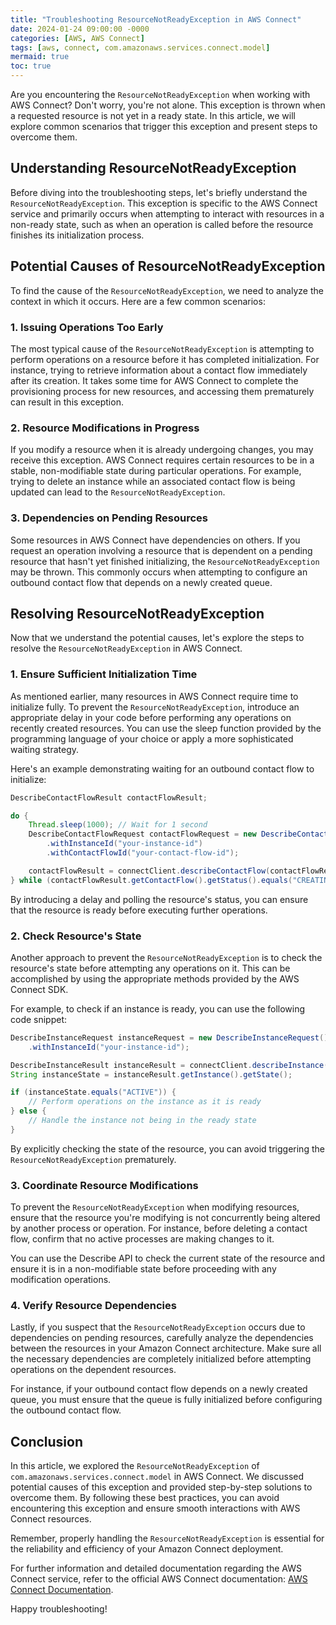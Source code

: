 ```yaml
---
title: "Troubleshooting ResourceNotReadyException in AWS Connect"
date: 2024-01-24 09:00:00 -0000
categories: [AWS, AWS Connect]
tags: [aws, connect, com.amazonaws.services.connect.model]
mermaid: true
toc: true
---
```


Are you encountering the `ResourceNotReadyException` when working with AWS Connect? Don't worry, you're not alone. This exception is thrown when a requested resource is not yet in a ready state. In this article, we will explore common scenarios that trigger this exception and present steps to overcome them.

## Understanding ResourceNotReadyException

Before diving into the troubleshooting steps, let's briefly understand the `ResourceNotReadyException`. This exception is specific to the AWS Connect service and primarily occurs when attempting to interact with resources in a non-ready state, such as when an operation is called before the resource finishes its initialization process.

## Potential Causes of ResourceNotReadyException

To find the cause of the `ResourceNotReadyException`, we need to analyze the context in which it occurs. Here are a few common scenarios:

### 1. Issuing Operations Too Early

The most typical cause of the `ResourceNotReadyException` is attempting to perform operations on a resource before it has completed initialization. For instance, trying to retrieve information about a contact flow immediately after its creation. It takes some time for AWS Connect to complete the provisioning process for new resources, and accessing them prematurely can result in this exception.

### 2. Resource Modifications in Progress

If you modify a resource when it is already undergoing changes, you may receive this exception. AWS Connect requires certain resources to be in a stable, non-modifiable state during particular operations. For example, trying to delete an instance while an associated contact flow is being updated can lead to the `ResourceNotReadyException`.

### 3. Dependencies on Pending Resources

Some resources in AWS Connect have dependencies on others. If you request an operation involving a resource that is dependent on a pending resource that hasn't yet finished initializing, the `ResourceNotReadyException` may be thrown. This commonly occurs when attempting to configure an outbound contact flow that depends on a newly created queue.

## Resolving ResourceNotReadyException

Now that we understand the potential causes, let's explore the steps to resolve the `ResourceNotReadyException` in AWS Connect.

### 1. Ensure Sufficient Initialization Time

As mentioned earlier, many resources in AWS Connect require time to initialize fully. To prevent the `ResourceNotReadyException`, introduce an appropriate delay in your code before performing any operations on recently created resources. You can use the sleep function provided by the programming language of your choice or apply a more sophisticated waiting strategy.

Here's an example demonstrating waiting for an outbound contact flow to initialize:

```java
DescribeContactFlowResult contactFlowResult;

do {
    Thread.sleep(1000); // Wait for 1 second
    DescribeContactFlowRequest contactFlowRequest = new DescribeContactFlowRequest()
        .withInstanceId("your-instance-id")
        .withContactFlowId("your-contact-flow-id");

    contactFlowResult = connectClient.describeContactFlow(contactFlowRequest);
} while (contactFlowResult.getContactFlow().getStatus().equals("CREATING"));
```

By introducing a delay and polling the resource's status, you can ensure that the resource is ready before executing further operations.

### 2. Check Resource's State

Another approach to prevent the `ResourceNotReadyException` is to check the resource's state before attempting any operations on it. This can be accomplished by using the appropriate methods provided by the AWS Connect SDK. 

For example, to check if an instance is ready, you can use the following code snippet:

```java
DescribeInstanceRequest instanceRequest = new DescribeInstanceRequest()
    .withInstanceId("your-instance-id");

DescribeInstanceResult instanceResult = connectClient.describeInstance(instanceRequest);
String instanceState = instanceResult.getInstance().getState();

if (instanceState.equals("ACTIVE")) {
    // Perform operations on the instance as it is ready
} else {
    // Handle the instance not being in the ready state
}
```

By explicitly checking the state of the resource, you can avoid triggering the `ResourceNotReadyException` prematurely.

### 3. Coordinate Resource Modifications

To prevent the `ResourceNotReadyException` when modifying resources, ensure that the resource you're modifying is not concurrently being altered by another process or operation. For instance, before deleting a contact flow, confirm that no active processes are making changes to it.

You can use the Describe API to check the current state of the resource and ensure it is in a non-modifiable state before proceeding with any modification operations.

### 4. Verify Resource Dependencies

Lastly, if you suspect that the `ResourceNotReadyException` occurs due to dependencies on pending resources, carefully analyze the dependencies between the resources in your Amazon Connect architecture. Make sure all the necessary dependencies are completely initialized before attempting operations on the dependent resources.

For instance, if your outbound contact flow depends on a newly created queue, you must ensure that the queue is fully initialized before configuring the outbound contact flow.

## Conclusion

In this article, we explored the `ResourceNotReadyException` of `com.amazonaws.services.connect.model` in AWS Connect. We discussed potential causes of this exception and provided step-by-step solutions to overcome them. By following these best practices, you can avoid encountering this exception and ensure smooth interactions with AWS Connect resources.

Remember, properly handling the `ResourceNotReadyException` is essential for the reliability and efficiency of your Amazon Connect deployment.

For further information and detailed documentation regarding the AWS Connect service, refer to the official AWS Connect documentation: [AWS Connect Documentation](https://docs.aws.amazon.com/connect/).

Happy troubleshooting!
